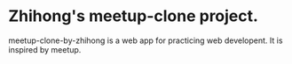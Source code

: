 # Zhihong's meetup-clone project.
meetup-clone-by-zhihong is a web app for practicing web developent. It is inspired by meetup.

